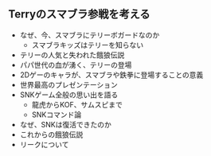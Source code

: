 
## Terryのスマブラ参戦を考える
- なぜ、今、スマブラにテリーボガードなのか
  - スマブラキッズはテリーを知らない
- テリーの人気と失われた餓狼伝説
- パパ世代の血が湧く、テリーの登場
- 2Dゲーのキャラが、スマブラや鉄拳に登場することの意義
- 世界最高のプレゼンテーション
- SNKゲーム全般の思い出を語る
  - 龍虎からKOF、サムスピまで
  - SNKコマンド論
- なぜ、SNKは復活できたのか
- これからの餓狼伝説
- リークについて
